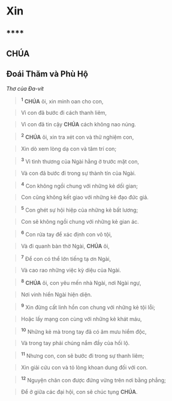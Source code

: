 # Xin

## ****

## CHÚA

## Đoái Thăm và Phù Hộ
*Thơ của Đa-vít*

> <sup><b>1</b></sup> **CHÚA** ôi, xin minh oan cho con,
>


> Vì con đã bước đi cách thanh liêm,
>


> Vì con đã tin cậy **CHÚA** cách không nao núng.
>


> <sup><b>2</b></sup> **CHÚA** ôi, xin tra xét con và thử nghiệm con,
>


> Xin dò xem lòng dạ con và tâm trí con;
>


> <sup><b>3</b></sup> Vì tình thương của Ngài hằng ở trước mặt con,
>


> Và con đã bước đi trong sự thành tín của Ngài.
>


> <sup><b>4</b></sup> Con không ngồi chung với những kẻ dối gian;
>


> Con cũng không kết giao với những kẻ đạo đức giả.
>


> <sup><b>5</b></sup> Con ghét sự hội hiệp của những kẻ bất lương;
>


> Con sẽ không ngồi chung với những kẻ gian ác.
>


> <sup><b>6</b></sup> Con rửa tay để xác định con vô tội,
>


> Và đi quanh bàn thờ Ngài, **CHÚA** ôi,
>


> <sup><b>7</b></sup> Để con có thể lớn tiếng tạ ơn Ngài,
>


> Và cao rao những việc kỳ diệu của Ngài.
>


> <sup><b>8</b></sup> **CHÚA** ôi, con yêu mến nhà Ngài, nơi Ngài ngự,
>


> Nơi vinh hiển Ngài hiện diện.
>


> <sup><b>9</b></sup> Xin đừng cất linh hồn con chung với những kẻ tội lỗi;
>


> Hoặc lấy mạng con cùng với những kẻ khát máu,
>


> <sup><b>10</b></sup> Những kẻ mà trong tay đã có âm mưu hiểm độc,
>


> Và trong tay phải chúng nắm đầy của hối lộ.
>


> <sup><b>11</b></sup> Nhưng con, con sẽ bước đi trong sự thanh liêm;
>


> Xin giải cứu con và tỏ lòng khoan dung đối với con.
>


> <sup><b>12</b></sup> Nguyện chân con được đứng vững trên nơi bằng phẳng;
>


> Để ở giữa các đại hội, con sẽ chúc tụng **CHÚA**.
>